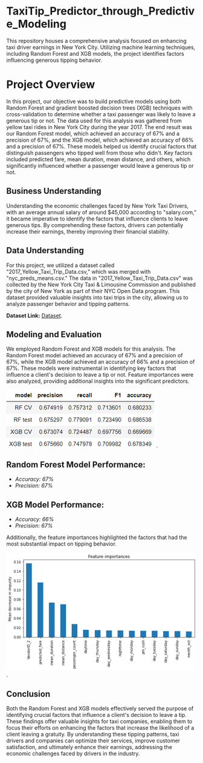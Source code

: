 # TaxiTip_Predictor_through_Predictive_Modeling
This repository houses a comprehensive analysis focused on enhancing taxi driver earnings in New York City. Utilizing machine learning techniques, including Random Forest and XGB models, the project identifies factors influencing generous tipping behavior.

# Project Overview
In this project, our objective was to build predictive models using both Random Forest and gradient boosted decision trees (XGB) techniques with cross-validation to determine whether a taxi passenger was likely to leave a generous tip or not. The data used for this analysis was gathered from yellow taxi rides in New York City during the year 2017. The end result was our Random Forest model, which achieved an accuracy of 67% and a precision of 67%, and the XGB model, which achieved an accuracy of 66% and a precision of 67%. These models helped us identify crucial factors that distinguish passengers who tipped well from those who didn't. Key factors included predicted fare, mean duration, mean distance, and others, which significantly influenced whether a passenger would leave a generous tip or not.

## Business Understanding
Understanding the economic challenges faced by New York Taxi Drivers, with an average annual salary of around $45,000 according to "salary.com," it became imperative to identify the factors that influence clients to leave generous tips. By comprehending these factors, drivers can potentially increase their earnings, thereby improving their financial stability.

## Data Understanding
For this project, we utilized a dataset called "2017_Yellow_Taxi_Trip_Data.csv," which was merged with "nyc_preds_means.csv." The data in "2017_Yellow_Taxi_Trip_Data.csv" was collected by the New York City Taxi & Limousine Commission and published by the city of New York as part of their NYC Open Data program. This dataset provided valuable insights into taxi trips in the city, allowing us to analyze passenger behavior and tipping patterns.

**Dataset Link:** [Dataset](https://data.cityofnewyork.us/Transportation/2017-Yellow-Taxi-Trip-Data/biws-g3hs).

## Modeling and Evaluation
We employed Random Forest and XGB models for this analysis. The Random Forest model achieved an accuracy of 67% and a precision of 67%, while the XGB model achieved an accuracy of 66% and a precision of 67%. These models were instrumental in identifying key factors that influence a client's decision to leave a tip or not. Feature importances were also analyzed, providing additional insights into the significant predictors.

![](results.PNG).

## Random Forest Model Performance:
  - *Accuracy: 67%*
  - *Precision: 67%*

## XGB Model Performance:
  - *Accuracy: 66%*
  - *Precision: 67%*

Additionally, the feature importances highlighted the factors that had the most substantial impact on tipping behavior.

![](feature%20importances.png).

## Conclusion
Both the Random Forest and XGB models effectively served the purpose of identifying crucial factors that influence a client's decision to leave a tip. These findings offer valuable insights for taxi companies, enabling them to focus their efforts on enhancing the factors that increase the likelihood of a client leaving a gratuity. By understanding these tipping patterns, taxi drivers and companies can optimize their services, improve customer satisfaction, and ultimately enhance their earnings, addressing the economic challenges faced by drivers in the industry.

